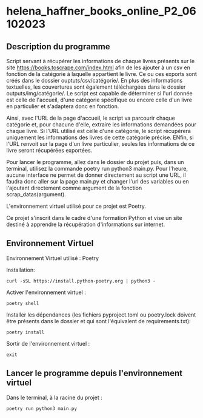# helena_haffner_books_online_P2_06102023

## Description du programme
Script servant à récupérer les informations de chaque livres présents sur le site https://books.toscrape.com/index.html afin de les ajouter à un csv en fonction de la catégorie à laquelle appartient le livre.
Ce ou ces exports sont créés dans le dossier ouptuts/csv/catégorie/.
En plus des informations textuelles, les couvertures sont également téléchargées dans le dossier outputs/img/catégorie/.
Le script est capable de déterminer si l'url donnée est celle de l'accueil, d'une catégorie spécifique ou encore celle d'un livre en particulier et s'adaptera donc en fonction.

Ainsi, avec l'URL de la page d'accueil, le script va parcourir chaque catégorie et, pour chacune d'elle, extraire les informations demandées pour chaque livre.
Si l'URL utilisé est celle d'une catégorie, le script récupérera uniquement les informations des livres de cette catégorie précise.
ENfin, si l'URL renvoit sur la page d'un livre particulier, seules les informations de ce livre seront récupérées exportées.

Pour lancer le programme, allez dans le dossier du projet puis, dans un terminal, utilisez la commande poetry run python3 main.py.
Pour l'heure, aucune interface ne permet de donner directement au script une URL, il faudra donc aller sur la page main.py et changer l'url des variables ou en l'ajoutant directement comme argument de la fonction scrap_datas(argument).

L'environnement virtuel utilisé pour ce projet est Poetry.

Ce projet s'inscrit dans le cadre d'une formation Python et vise un site destiné à apprendre la récupération d'informations sur internet.

## Environnement Virtuel
Environnement Virtuel utilisé : Poetry

Installation:
```shell
curl -sSL https://install.python-poetry.org | python3 - 
```

Activer l'environnement virtuel : 
```shell
poetry shell
```
Installer les dépendances (les fichiers pyproject.toml ou poetry.lock doivent être présents dans le dossier et qui sont l'équivalent de requirements.txt): 
```shell
poetry install 
```
Sortir de l'environnement virtuel : 
```shell
exit
```

## Lancer le programme depuis l'environnement virtuel
Dans le terminal, à la racine du projet :
```shell
poetry run python3 main.py
```





